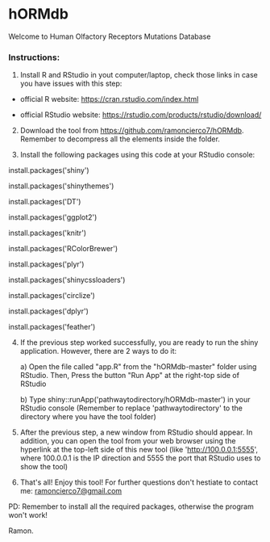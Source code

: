 # hORMdb
Welcome to Human Olfactory Receptors Mutations Database

### Instructions:

1. Install R and RStudio in yout computer/laptop, check those links in case you have issues with this step:

  - official R website: https://cran.rstudio.com/index.html
  
  - official RStudio website: https://rstudio.com/products/rstudio/download/
  
2. Download the tool from https://github.com/ramoncierco7/hORMdb. Remember to decompress all the elements inside the folder.
  
3. Install the following packages using this code at your RStudio console:

install.packages('shiny')

install.packages('shinythemes')

install.packages('DT')

install.packages('ggplot2')

install.packages('knitr')

install.packages('RColorBrewer')

install.packages('plyr')

install.packages('shinycssloaders')

install.packages('circlize')

install.packages('dplyr')

install.packages('feather')

4. If the previous step worked successfully, you are ready to run the shiny application. However,
   there are 2 ways to do it:
   
   a) Open the file called "app.R" from the "hORMdb-master" folder using RStudio. Then, Press the button "Run App" at the right-top side of RStudio
   
   b) Type shiny::runApp('pathwaytodirectory/hORMdb-master') in your RStudio console (Remember to replace 'pathwaytodirectory' to the directory where you have the tool folder)

5. After the previous step, a new window from RStudio should appear. In addition, you can open the tool from your web browser using the hyperlink at the top-left side of this new tool (like 'http://100.0.0.1:5555', where 100.0.0.1 is the IP direction and 5555 the port that RStudio uses to show the tool)

6. That's all! Enjoy this tool! For further questions don't hestiate to contact me: ramoncierco7@gmail.com

PD: Remember to install all the required packages, otherwise the program won't work!

Ramon.
